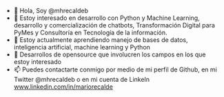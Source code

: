 - 👋 Hola, Soy @mhrecaldeb
- 👀 Estoy interesado en desarrollo con Python y Machine Learning, desarrollo y comercialización de chatbots, Transformación Digital para PyMes y Consultoría en Tecnología de la información.
- 🌱 Estoy actualmente aprendiendo manejo de bases de datos, inteligencia artificial, machine learning y Python
- 💞️ Desarrollos de opensource que involucren los campos en los que estoy interesado
- 📫 Puedes contactarte conmigo por medio de mi perfil de Github, en mi Twitter @mhrecaldeb o en mi cuenta de LinkeIn www.linkedin.com/in/mariorecalde

<!---
mhrecaldeb/mhrecaldeb is a ✨ special ✨ repository because its `README.md` (this file) appears on your GitHub profile.
You can click the Preview link to take a look at your changes.
--->
